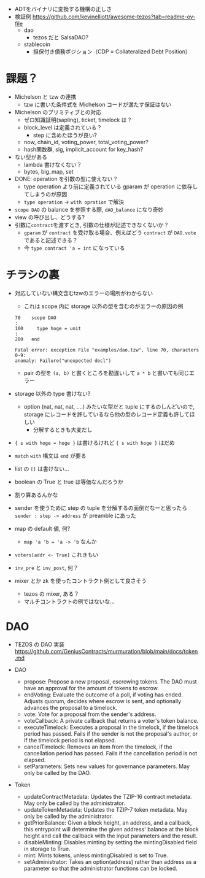 - ADTをバイナリに変換する機構の正しさ
- 検証例 https://github.com/kevinelliott/awesome-tezos?tab=readme-ov-file
  - dao
    - tezos だと SalsaDAO?
  - stablecoin
    - 担保付き債務ポジション（CDP = Collateralized Debt Position）

# 課題？
- Michelson と tzw の連携
  - tzw に書いた条件式を Michelson コードが満たす保証はない
- Michelson のプリミティブとの対応
  - ゼロ知識証明(sapling), ticket, timelock は？
  - block_level は定義されている？
    - step に含めたほうが良い?
  - now, chain_id, voting_power, total_voting_power?
  - hash関数群, sig, implicit_account for key_hash?
- ない型がある
  - lambda 書けなくない？
  - bytes, big_map, set
- DONE: operation を引数の型に使えない？
  - type operation より前に定義されている gparam が operation に依存してしまうのが原因  
  - `type operation` -> `with opration` で解決
- `scope DAO` の balance を参照する際, `dAO_balance` になり奇妙
- view の呼び出し、どうする?
- 引数に`contract`を渡すとき, 引数の仕様が記述できなくないか？
  - `gparam` が `contract` を受け取る場合、例えばどう `contract` が `DAO.vote` であると記述できる？
  - 今 `type contract 'a = int` になっている


# チラシの裏
- 対応していない構文含むtzwのエラーの場所がわからない
  - これは scope 内に storage 以外の型を含むのがエラーの原因の例
  ```
  70    scope DAO
  :
  100     type hoge = unit
  :
  200   end

  Fatal error: exception File "examples/dao.tzw", line 70, characters 0-9:
  anomaly: Failure("unexpected decl")
  ```
  - pair の型を `(a, b)` と書くところを勘違いして `a * b` と書いても同じエラー

- storage 以外の type 書けない?
  - option (nat, nat, nat, ....) みたいな型だと tuple にするのしんどいので,
    storage にレコードを許しているなら他の型のレコード定義も許してほしい
    - 分解するときも大変だし

- `{ s with hoge = hoge }` は書けるけれど `{ s with hoge }` はだめ
- `match` `with` 構文は `end` が要る
- list の `[]` は書けない...
- boolean の True と true は等価なんだろうか
- 割り算あるんかな
- sender を使うために step の tuple を分解するの面倒だなーと思ったら `sender : step -> address` が preamble にあった
- map の default 値, 何?
  - `map 'a 'b = 'a -> 'b` なんか
- `voters[addr <- True]` これきもい
- `inv_pre` と `inv_post`, 何？
- mixer とか zk を使ったコントラクト例として良さそう
  - tezos の mixer, ある？
  - マルチコントラクトの例ではないな...

# DAO
- TEZOS の DAO 実装 https://github.com/GeniusContracts/murmuration/blob/main/docs/token.md


- DAO
  - propose: Propose a new proposal, escrowing tokens. The DAO must have an approval for the amount of tokens to escrow.
  - endVoting: Evaluate the outcome of a poll, if voting has ended. Adjusts quorum, decides where escrow is sent, and optionally advances the proposal to a timelock.
  - vote: Vote for a proposal from the sender's address.
  - voteCallback: A private callback that returns a voter's token balance.
  - executeTimelock: Executes a proposal in the timelock, if the timelock period has passed. Fails if the sender is not the proposal's author, or if the timelock period is not elapsed.
  - cancelTimelock: Removes an item from the timelock, if the cancellation period has passed. Fails if the cancellation period is not elapsed.
  - setParameters: Sets new values for governance parameters. May only be called by the DAO.

- Token
  - updateContractMetadata: Updates the TZIP-16 contract metadata. May only be called by the administrator.
  - updateTokenMetadata: Updates the TZIP-7 token metadata. May only be called by the administrator.
  - getPriorBalance: Given a block height, an address, and a callback, this entrypoint will determine the given address' balance at the block height and call the callback with the input parameters and the result.
  - disableMinting: Disables minting by setting the mintingDisabled field in storage to True.
  - mint: Mints tokens, unless mintingDisabled is set to True.
  - setAdministrator: Takes an option(address) rather than address as a parameter so that the administrator functions can be locked.
